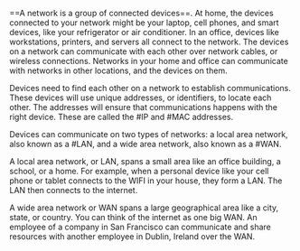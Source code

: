 ==A network is a group of connected devices==. At home, the devices connected to your network might be your laptop, cell phones, and smart devices, like your refrigerator or air conditioner. In an office, devices like workstations, printers, and servers all connect to the network. The devices on a network can communicate with each other over network cables, or wireless connections. Networks in your home and office can communicate with networks in other locations, and the devices on them.

Devices need to find each other on a network to establish communications. These devices will use unique addresses, or identifiers, to locate each other. The addresses will ensure that communications happens with the right device. These are called the #IP and #MAC addresses.

Devices can communicate on two types of networks: a local area network, also known as a #LAN, and a wide area network, also known as a #WAN.

A local area network, or LAN, spans a small area like an office building, a school, or a home. For example, when a personal device like your cell phone or tablet connects to the WIFI in your house, they form a LAN. The LAN then connects to the internet.

A wide area network or WAN spans a large geographical area like a city, state, or country. You can think of the internet as one big WAN. An employee of a company in San Francisco can communicate and share resources with another employee in Dublin, Ireland over the WAN.
